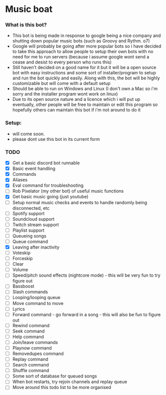 # Music boat

  

### What is this bot?

- This bot is being made in response to google being a nice company and shutting down popular music bots (such as Groovy and Rythm. o7)
- Google will probably be going after more popular bots so i have decided to take this approach to allow people to setup their own bots with no need for me to run servers (because i assume google wont send a cease and desist to every person who runs this)
- Still haven't decided on a good name for it but it will be a open source bot with easy instructions and some sort of installer/program to setup and run the bot quickly and easily. Along with this, the bot will be highly customizable but will come with a default setup
- Should be able to run on Windows and Linux (I don't own a Mac so i'm sorry and the installer program wont work on linux)
- Due to its open source nature and a licence which i will put up eventually, other people will be free to maintain or edit this program so hopefully others can maintain this bot if i'm not around to do it

### Setup:
- will come soon.
- please dont use this bot in its current form
  

### TODO

- [x] Get a basic discord bot runnable
- [x] Basic event handling
- [x] Commands
- [x] Aliases
- [x] Eval command for troubleshooting
- [ ] Rob Pixelator (my other bot) of useful music functions
- [x] Get basic music going (just youtube)
- [ ] Setup normal music checks and events to handle randomly being disconnected, etc
- [ ] Spotify support
- [ ] Soundcloud support
- [ ] Twitch stream support
- [ ] Playlist support
- [ ] Queueing songs
- [ ] Queue command
- [x] Leaving after inactivity
- [ ] Voteskip
- [ ] Forceskip
- [ ] Clear
- [ ] Volume
- [ ] Speed/pitch sound effects (nightcore mode)  - this will be very fun to try figure out
- [ ] Bassboost
- [ ] Slash commands
- [ ] Looping/looping queue
- [ ] Move command to move
- [ ] Lyrics
- [ ] Forward command - go forward in a song - this will also be fun to figure out
- [ ] Rewind command
- [ ] Seek command
- [ ] Help command
- [ ] Join/leave commands
- [ ] Playnow command
- [ ] Removedupes command
- [ ] Replay command
- [ ] Search command
- [ ] Shuffle command
- [ ] Some sort of database for queued songs
- [ ] When bot restarts, try rejoin channels and replay queue
- [ ] Move around this todo list to be more organised
